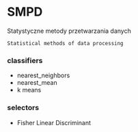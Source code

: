 # SMPD
Statystyczne metody przetwarzania danych

```Statistical methods of data processing```


### classifiers
* nearest_neighbors
* nearest_mean
* k means


### selectors
* Fisher Linear Discriminant
